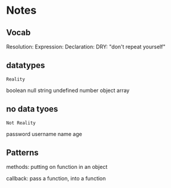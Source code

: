 # Notes

## Vocab

Resolution: 
Expression: 
Declaration: 
DRY: "don't repeat yourself"

## datatypes

    Reality
boolean
null
string
undefined
number
object
array

## no data tyoes
    Not Reality
password
username
name
age

## Patterns

methods: putting on function in an object

callback: pass a function, into a function